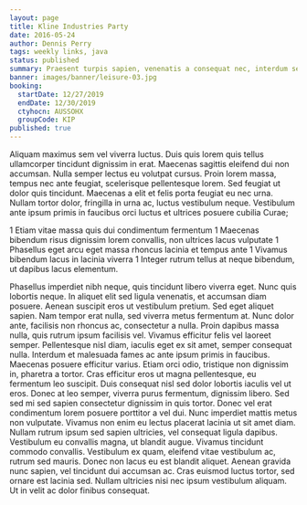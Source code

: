 ```yaml
---
layout: page
title: Kline Industries Party
date: 2016-05-24
author: Dennis Perry
tags: weekly links, java
status: published
summary: Praesent turpis sapien, venenatis a consequat nec, interdum sed.
banner: images/banner/leisure-03.jpg
booking:
  startDate: 12/27/2019
  endDate: 12/30/2019
  ctyhocn: AUSSOHX
  groupCode: KIP
published: true
---
```

Aliquam maximus sem vel viverra luctus. Duis quis lorem quis tellus ullamcorper tincidunt dignissim in erat. Maecenas sagittis eleifend dui non accumsan. Nulla semper lectus eu volutpat cursus. Proin lorem massa, tempus nec ante feugiat, scelerisque pellentesque lorem. Sed feugiat ut dolor quis tincidunt. Maecenas a elit et felis porta feugiat eu nec urna. Nullam tortor dolor, fringilla in urna ac, luctus vestibulum neque. Vestibulum ante ipsum primis in faucibus orci luctus et ultrices posuere cubilia Curae;

1 Etiam vitae massa quis dui condimentum fermentum
1 Maecenas bibendum risus dignissim lorem convallis, non ultrices lacus vulputate
1 Phasellus eget arcu eget massa rhoncus lacinia et tempus ante
1 Vivamus bibendum lacus in lacinia viverra
1 Integer rutrum tellus at neque bibendum, ut dapibus lacus elementum.

Phasellus imperdiet nibh neque, quis tincidunt libero viverra eget. Nunc quis lobortis neque. In aliquet elit sed ligula venenatis, et accumsan diam posuere. Aenean suscipit eros ut vestibulum pretium. Sed eget aliquet sapien. Nam tempor erat nulla, sed viverra metus fermentum at. Nunc dolor ante, facilisis non rhoncus ac, consectetur a nulla. Proin dapibus massa nulla, quis rutrum ipsum facilisis vel. Vivamus efficitur felis vel laoreet semper. Pellentesque nisl diam, iaculis eget ex sit amet, semper consequat nulla. Interdum et malesuada fames ac ante ipsum primis in faucibus. Maecenas posuere efficitur varius. Etiam orci odio, tristique non dignissim in, pharetra a tortor. Cras efficitur eros ut magna pellentesque, eu fermentum leo suscipit.
Duis consequat nisl sed dolor lobortis iaculis vel ut eros. Donec at leo semper, viverra purus fermentum, dignissim libero. Sed sed mi sed sapien consectetur dignissim in quis tortor. Donec vel erat condimentum lorem posuere porttitor a vel dui. Nunc imperdiet mattis metus non vulputate. Vivamus non enim eu lectus placerat lacinia ut sit amet diam. Nullam rutrum ipsum sed sapien ultricies, vel consequat ligula dapibus. Vestibulum eu convallis magna, ut blandit augue. Vivamus tincidunt commodo convallis. Vestibulum ex quam, eleifend vitae vestibulum ac, rutrum sed mauris. Donec non lacus eu est blandit aliquet. Aenean gravida nunc sapien, vel tincidunt dui accumsan ac. Cras euismod luctus tortor, sed ornare est lacinia sed. Nullam ultricies nisi nec ipsum vestibulum aliquam. Ut in velit ac dolor finibus consequat.
